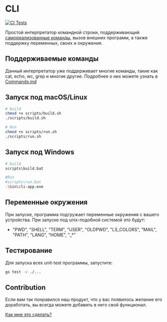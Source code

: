 # CLI

[![CI Tests](https://github.com/HSE-Software-Development/CLI/actions/workflows/go.yaml/badge.svg)](https://github.com/HSE-Software-Development/CLI/actions)

Простой интерпретатор командной строки, поддерживающий [самореализованные команды](#поддерживаемые-команды), вызов внешних программ, а также поддержку переменных, своих и окружения.

## Поддерживаемые команды
Данный интерпретатор уже поддерживает многие команды, такие как cat, echo, wc, grep и многие другие.
Подробнее о них можете узнать в [Commands.md](docs/Commands.md)

## Запуск под macOS/Linux
``` bash
# build
chmod +x scripts/build.sh
./scripts/build.sh

# Run
chmod +x scripts/run.sh
./scripts/run.sh
```

## Запуск под Windows
``` bash
# build
scripts\build.bat

#Run
#scripts\run.bat
.\bin\cli-app.exe
```

## Переменные окружения

При запуске, программа подгружает переменные окружения с вашего устройства. 
При запуске под unix-подобной системой это будут:
- "PWD", "SHELL", "TERM", "USER", "OLDPWD", "LS_COLORS", "MAIL", "PATH", "LANG", "HOME", "_*"

## Тестирование

Для запуска всех unit-test программы, запустите:
```bash
go test -v ./...
```

## Contribution

Если вам так понравился наш продукт, что у вас появилось желание его доработать, вы всегда можете добавить в него свой функционал. 

[Как мне это сделать?](docs/Contribution.md)


